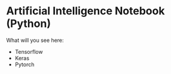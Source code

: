 # Artificial Intelligence Notebook (Python)  
What will you see here:  
* Tensorflow
* Keras
* Pytorch
